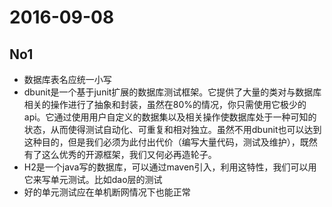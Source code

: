 # 2016-09-08

## No1

 - 数据库表名应统一小写
 - dbunit是一个基于junit扩展的数据库测试框架。它提供了大量的类对与数据库相关的操作进行了抽象和封装，虽然在80%的情况，你只需使用它极少的api。它通过使用用户自定义的数据集以及相关操作使数据库处于一种可知的状态，从而使得测试自动化、可重复和相对独立。虽然不用dbunit也可以达到这种目的，但是我们必须为此付出代价（编写大量代码，测试及维护），既然有了这么优秀的开源框架，我们又何必再造轮子。
 - H2是一个java写的数据库，可以通过maven引入，利用这特性，我们可以用它来写单元测试。比如dao层的测试
 - 好的单元测试应在单机断网情况下也能正常